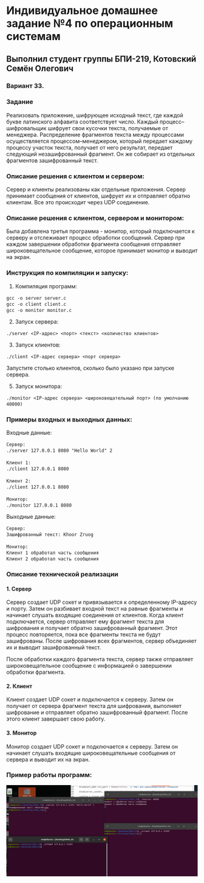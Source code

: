 # Индивидуальное домашнее задание №4 по операционным системам

## Выполнил студент группы БПИ-219, Котовский Семён Олегович

### Вариант 33.

### Задание

Реализовать приложение, шифрующее исходный текст, где каждой букве латинского алфавита соответствует число. Каждый
процесс–шифровальщик шифрует свои кусочки текста, получаемые от менеджера. Распределение фрагментов текста между
процессами осуществляется процессом–менеджером, который передает каждому процессу участок текста, получает от него
результат, передает следующий незашифрованный фрагмент. Он же собирает из отдельных фрагментов зашифрованный текст.

### Описание решения с клиентом и сервером:

Сервер и клиенты реализованы как отдельные приложения. Сервер принимает сообщения от клиентов, шифрует их и отправляет
обратно клиентам. Все это происходит через UDP соединение.

### Описание решения с клиентом, сервером и монитором:

Была добавлена третья программа - монитор, который подключается к серверу и отслеживает процесс обработки сообщений.
Сервер при каждом завершении обработки фрагмента сообщения отправляет широковещательное сообщение, которое принимает
монитор и выводит на экран.

### Инструкция по компиляции и запуску:

1. Компиляция программ:

```
gcc -o server server.c
gcc -o client client.c
gcc -o monitor monitor.c
```

2. Запуск сервера:

```
./server <IP-адрес> <порт> <текст> <количество клиентов>
```

3. Запуск клиентов:

```
./client <IP-адрес сервера> <порт сервера>
```

Запустите столько клиентов, сколько было указано при запуске сервера.

5. Запуск монитора:

```
./monitor <IP-адрес сервера> <широковещательный порт> (по умолчанию 40000)
```

### Примеры входных и выходных данных:

Входные данные:

    Сервер: 
    ./server 127.0.0.1 8080 "Hello World" 2

    Клиент 1: 
    ./client 127.0.0.1 8080

    Клиент 2: 
    ./client 127.0.0.1 8080

    Монитор: 
    ./monitor 127.0.0.1 8080

Выходные данные:

    Сервер: 
    Зашифрованный текст: Khoor Zruog

    Монитор:
    Клиент 1 обработал часть сообщения
    Клиент 2 обработал часть сообщения

### Описание технической реализации

#### 1. Сервер

   Сервер создает UDP сокет и привязывается к определенному IP-адресу и порту. Затем он разбивает входной текст на
   равные фрагменты и начинает слушать входящие соединения от клиентов. Когда клиент подключается, сервер отправляет ему
   фрагмент текста для шифрования и получает обратно зашифрованный фрагмент. Этот процесс повторяется, пока все
   фрагменты текста не будут зашифрованы. После шифрования всех фрагментов, сервер объединяет их и выводит зашифрованный
   текст.

   После обработки каждого фрагмента текста, сервер также отправляет широковещательное сообщение с информацией о
   завершении обработки фрагмента.
#### 2. Клиент

   Клиент создает UDP сокет и подключается к серверу. Затем он получает от сервера фрагмент текста для шифрования,
   выполняет шифрование и отправляет обратно зашифрованный фрагмент. После этого клиент завершает свою работу.
#### 3. Монитор

   Монитор создает UDP сокет и подключается к серверу. Затем он начинает слушать входящие широковещательные сообщения от
   сервера и выводит их на экран.

### Пример работы программ:

![img](examples/example.png)